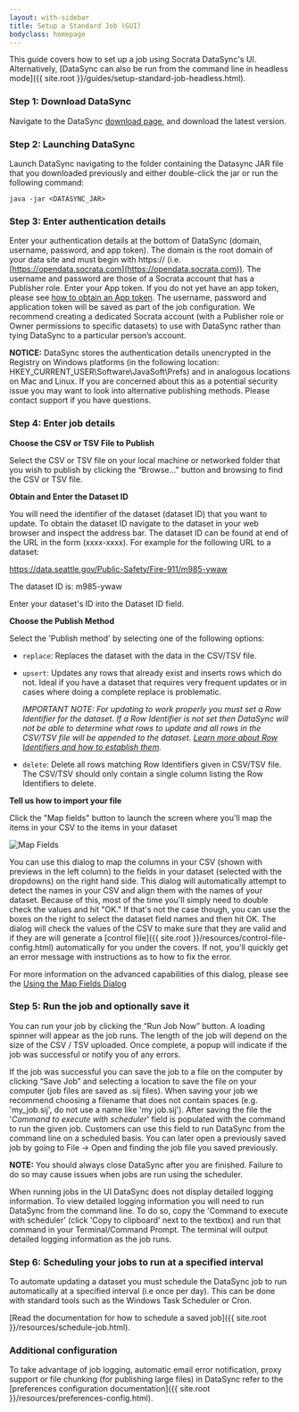 ```yaml
---
layout: with-sidebar
title: Setup a Standard Job (GUI)
bodyclass: homepage
---
```


This guide covers how to set up a job using Socrata DataSync's UI. Alternatively, [DataSync can also be run from the command line in headless mode]({{ site.root }}/guides/setup-standard-job-headless.html).

### Step 1: Download DataSync
Navigate to the DataSync [download page](https://github.com/socrata/datasync/releases), and download the latest version.

### Step 2: Launching DataSync
Launch DataSync navigating to the folder containing the Datasync JAR file that you downloaded previously and either double-click the jar or run the following command:

    java -jar <DATASYNC_JAR>

### Step 3: Enter authentication details
Enter your authentication details at the bottom of DataSync (domain, username, password, and app token). The domain is the root domain of your data site and must begin with https:// (i.e. [https://opendata.socrata.com](https://opendata.socrata.com)). The username and password are those of a Socrata account that has a Publisher role. Enter your App token.  If you do not yet have an app token, please see [how to obtain an App token](http://dev.socrata.com/docs/app-tokens.html). The username, password and application token will be saved as part of the job configuration.  We recommend creating a dedicated Socrata account (with a Publisher role or Owner permissions to specific datasets) to use with DataSync rather than tying DataSync to a particular person’s account.

**NOTICE:** DataSync stores the authentication details unencrypted in the Registry on Windows platforms (in the following location: HKEY_CURRENT_USER\Software\JavaSoft\Prefs) and in analogous locations on Mac and Linux. If you are concerned about this as a potential security issue you may want to look into alternative publishing methods. Please contact support if you have questions.

### Step 4: Enter job details

**Choose the CSV or TSV File to Publish**

Select the CSV or TSV file on your local machine or networked folder that you wish to publish by clicking the “Browse...” button and browsing to find the CSV or TSV file.

**Obtain and Enter the Dataset ID**

You will need the identifier of the dataset (dataset ID) that you want to update. To obtain the dataset ID navigate to the dataset in your web browser and inspect the address bar. The dataset ID can be found at end of the URL in the form (xxxx-xxxx). For example for the following URL to a dataset:

https://data.seattle.gov/Public-Safety/Fire-911/m985-ywaw

The dataset ID is: m985-ywaw

Enter your dataset's ID into the Dataset ID field.

**Choose the Publish Method**

Select the 'Publish method' by selecting one of the following options:

- `replace`: Replaces the dataset with the data in the CSV/TSV file.
- `upsert`: Updates any rows that already exist and inserts rows which do not. Ideal if you have a dataset that requires very frequent updates or in cases where doing a complete replace is problematic.

  *IMPORTANT NOTE: For updating to work properly you must set a Row Identifier for the dataset. If a Row Identifier is not set then DataSync will not be able to determine what rows to update and all rows in the CSV/TSV file will be appended to the dataset. [Learn more about Row Identifiers and how to establish them](http://dev.socrata.com/docs/row-identifiers.html).*

- `delete`: Delete all rows matching Row Identifiers given in CSV/TSV file. The CSV/TSV should only contain a single column listing the Row Identifiers to delete.

**Tell us how to import your file**

Click the "Map fields" button to launch the screen where you'll map the items in your CSV to the items in your dataset

![Map Fields](/datasync/images/map_fields.png)

You can use this dialog to map the columns in your CSV (shown with previews in the left column) to the fields in your dataset (selected with the dropdowns) on the right hand side.  This dialog will automatically attempt to detect the names in your CSV and align them with the names of your dataset.  Because of this, most of the time you'll simply need to double check the values and hit "OK."  If that's not the case though, you can use the boxes on the right to select the dataset field names and then hit OK.  The dialog will check the values of the CSV to make sure that they are valid and if they are will generate a [control file]({{ site.root }}/resources/control-file-config.html) automatically for you under the covers.  If not, you'll quickly get an error message with instructions as to how to fix the error. 

For more information on the advanced capabilities of this dialog, please see the [Using the Map Fields Dialog](/guides/using-map-fields-dialog.html)

### Step 5: Run the job and optionally save it
You can run your job by clicking the “Run Job Now” button. A loading spinner will appear as the job runs.  The length of the job will depend on the size of the CSV / TSV uploaded. Once complete, a popup will indicate if the job was successful or notify you of any errors.

If the job was successful you can save the job to a file on the computer by clicking “Save Job” and selecting a location to save the file on your computer (job files are saved as .sij files). When saving your job we recommend choosing a filename that does not contain spaces (e.g. 'my_job.sij', do not use a name like 'my job.sij'). After saving the file the '*Command to execute with scheduler*' field is populated with the command to run the given job. Customers can use this field to run DataSync from the command line on a scheduled basis. You can later open a previously saved job by going to File -> Open and finding the job file you saved previously.

**NOTE:** You should always close DataSync after you are finished.  Failure to do so may cause issues when jobs are run using the scheduler.

<div class="well">
When running jobs in the UI DataSync does not display detailed logging information. To view detailed logging information you will need to run DataSync from the command line.  To do so, copy the 'Command to execute with scheduler' (click 'Copy to clipboard' next to the textbox) and run that command in your Terminal/Command Prompt. The terminal will output detailed logging information as the job runs.
</div>

### Step 6: Scheduling your jobs to run at a specified interval
To automate updating a dataset you must schedule the DataSync job to run automatically at a specified interval (i.e once per day). This can be done with standard tools such as the Windows Task Scheduler or Cron.

[Read the documentation for how to schedule a saved job]({{ site.root }}/resources/schedule-job.html).

### Additional configuration

To take advantage of job logging, automatic email error notification, proxy support or file chunking (for publishing large files) in DataSync refer to the [preferences configuration documentation]({{ site.root }}/resources/preferences-config.html).
